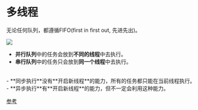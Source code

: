 # 多线程

无论任何队列，都遵循FIFO(first in first out, 先进先出)。

![](https://raw.githubusercontent.com/CocoaDebug/GCD/master/gcd.png)

- **并行队列**中的任务会放到**不同的线程**中去执行。
- **串行队列**中的任务只会放到**同一个线程**中去执行。
</br>
- **同步执行**没有**开启新线程**的能力，所有的任务都只能在当前线程执行。
- **异步执行**有**开启新线程**的能力，但不一定会利用这种能力。

</br>

[参考](https://www.jianshu.com/p/0aeb2848780d)